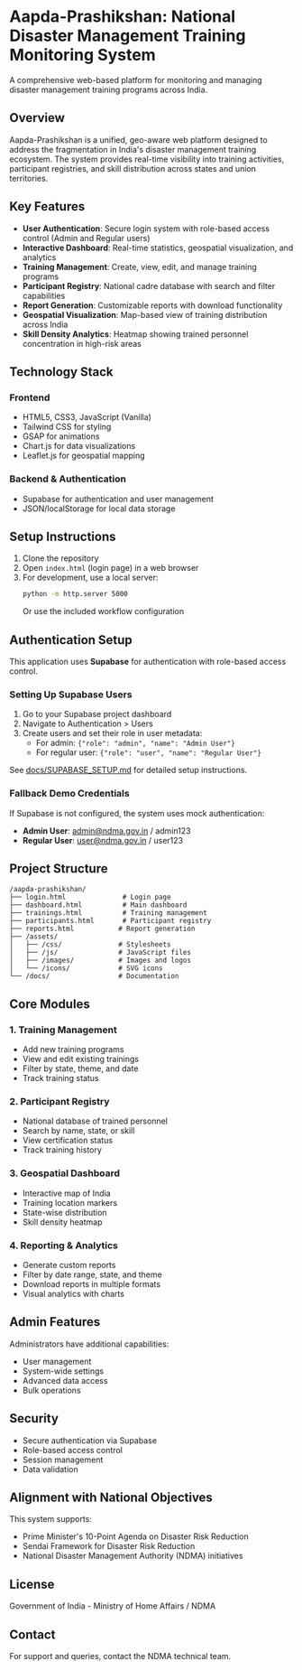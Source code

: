 # Aapda-Prashikshan: National Disaster Management Training Monitoring System

A comprehensive web-based platform for monitoring and managing disaster management training programs across India.

## Overview

Aapda-Prashikshan is a unified, geo-aware web platform designed to address the fragmentation in India's disaster management training ecosystem. The system provides real-time visibility into training activities, participant registries, and skill distribution across states and union territories.

## Key Features

- **User Authentication**: Secure login system with role-based access control (Admin and Regular users)
- **Interactive Dashboard**: Real-time statistics, geospatial visualization, and analytics
- **Training Management**: Create, view, edit, and manage training programs
- **Participant Registry**: National cadre database with search and filter capabilities
- **Report Generation**: Customizable reports with download functionality
- **Geospatial Visualization**: Map-based view of training distribution across India
- **Skill Density Analytics**: Heatmap showing trained personnel concentration in high-risk areas

## Technology Stack

### Frontend
- HTML5, CSS3, JavaScript (Vanilla)
- Tailwind CSS for styling
- GSAP for animations
- Chart.js for data visualizations
- Leaflet.js for geospatial mapping

### Backend & Authentication
- Supabase for authentication and user management
- JSON/localStorage for local data storage

## Setup Instructions

1. Clone the repository
2. Open `index.html` (login page) in a web browser
3. For development, use a local server:
   ```bash
   python -m http.server 5000
   ```
   Or use the included workflow configuration

## Authentication Setup

This application uses **Supabase** for authentication with role-based access control.

### Setting Up Supabase Users

1. Go to your Supabase project dashboard
2. Navigate to Authentication > Users
3. Create users and set their role in user metadata:
   - For admin: `{"role": "admin", "name": "Admin User"}`
   - For regular user: `{"role": "user", "name": "Regular User"}`

See [docs/SUPABASE_SETUP.md](docs/SUPABASE_SETUP.md) for detailed setup instructions.

### Fallback Demo Credentials

If Supabase is not configured, the system uses mock authentication:
- **Admin User**: admin@ndma.gov.in / admin123
- **Regular User**: user@ndma.gov.in / user123

## Project Structure

```
/aapda-prashikshan/
├── login.html              # Login page
├── dashboard.html          # Main dashboard
├── trainings.html          # Training management
├── participants.html       # Participant registry
├── reports.html           # Report generation
├── /assets/
│   ├── /css/              # Stylesheets
│   ├── /js/               # JavaScript files
│   ├── /images/           # Images and logos
│   └── /icons/            # SVG icons
└── /docs/                 # Documentation
```

## Core Modules

### 1. Training Management
- Add new training programs
- View and edit existing trainings
- Filter by state, theme, and date
- Track training status

### 2. Participant Registry
- National database of trained personnel
- Search by name, state, or skill
- View certification status
- Track training history

### 3. Geospatial Dashboard
- Interactive map of India
- Training location markers
- State-wise distribution
- Skill density heatmap

### 4. Reporting & Analytics
- Generate custom reports
- Filter by date range, state, and theme
- Download reports in multiple formats
- Visual analytics with charts

## Admin Features

Administrators have additional capabilities:
- User management
- System-wide settings
- Advanced data access
- Bulk operations

## Security

- Secure authentication via Supabase
- Role-based access control
- Session management
- Data validation

## Alignment with National Objectives

This system supports:
- Prime Minister's 10-Point Agenda on Disaster Risk Reduction
- Sendai Framework for Disaster Risk Reduction
- National Disaster Management Authority (NDMA) initiatives

## License

Government of India - Ministry of Home Affairs / NDMA

## Contact

For support and queries, contact the NDMA technical team.
